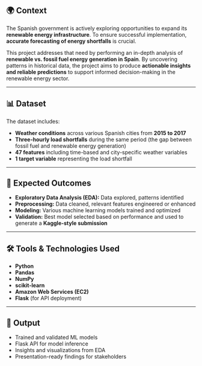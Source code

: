 ## 🌍 Context

The Spanish government is actively exploring opportunities to expand its **renewable energy infrastructure**. To ensure successful implementation, **accurate forecasting of energy shortfalls** is crucial.

This project addresses that need by performing an in-depth analysis of **renewable vs. fossil fuel energy generation in Spain**. By uncovering patterns in historical data, the project aims to produce **actionable insights and reliable predictions** to support informed decision-making in the renewable energy sector.

---

## 📊 Dataset

The dataset includes:

* **Weather conditions** across various Spanish cities from **2015 to 2017**
* **Three-hourly load shortfalls** during the same period (the gap between fossil fuel and renewable energy generation)
* **47 features** including time-based and city-specific weather variables
* **1 target variable** representing the load shortfall

---

## 🎯 Expected Outcomes

* **Exploratory Data Analysis (EDA):** Data explored, patterns identified
* **Preprocessing:** Data cleaned, relevant features engineered or enhanced
* **Modeling:** Various machine learning models trained and optimized
* **Validation:** Best model selected based on performance and used to generate a **Kaggle-style submission**

---

## 🛠️ Tools & Technologies Used

* **Python**
* **Pandas**
* **NumPy**
* **scikit-learn**
* **Amazon Web Services (EC2)**
* **Flask** (for API deployment)

---

## 📸 Output

* Trained and validated ML models
* Flask API for model inference
* Insights and visualizations from EDA
* Presentation-ready findings for stakeholders

